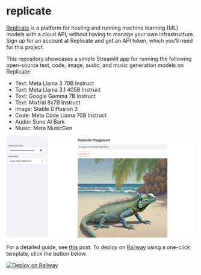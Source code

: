 # replicate
[Replicate](https://replicate.com) is a platform for hosting and running machine learning (ML) models with a cloud API, without having to manage your own infrastructure. Sign up for an account at Replicate and get an API token, which you'll need for this project.

This repository showcases a simple Streamlit app for running the following open-source text, code, image, audio, and music generation models on Replicate:
* Text: Meta Llama 3 70B Instruct
* Text: Meta Llama 3.1 405B Instruct
* Text: Google Gemma 7B Instruct
* Text: Mixtral 8x7B Instruct
* Image: Stable Diffusion 3
* Code: Meta Code Llama 70B Instruct
* Audio: Suno AI Bark
* Music: Meta MusicGen

![replicate-sdxl](./replicate-sdxl.png)

For a detailed guide, see [this](https://alphasec.io/running-open-source-generative-ai-models-on-replicate/) post. To deploy on [Railway](https://railway.app/?referralCode=alphasec) using a one-click template, click the button below.

[![Deploy on Railway](https://railway.app/button.svg)](https://railway.app/new/template/uHh2gJ?referralCode=alphasec)
